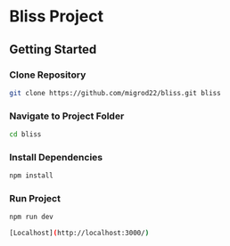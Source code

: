# Bliss Project

## Getting Started

### Clone Repository

```bash
git clone https://github.com/migrod22/bliss.git bliss
```

### Navigate to Project Folder
```bash
cd bliss
```


### Install Dependencies
```bash
npm install
```

### Run Project
```bash
npm run dev

[Localhost](http://localhost:3000/)

```
